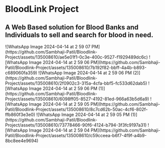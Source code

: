 <h1>BloodLink Project</h1>
<h2>A Web Based solution for Blood Banks and Individuals to sell and search for blood in need.</h2>
![WhatsApp Image 2024-04-14 at 2 59 07 PM](https://github.com/Sambhaji-Patil/Bloodlink-Project/assets/135008610/ae5e01f1-0c3e-400c-9527-f1929489dc6c)
![WhatsApp Image 2024-04-14 at 2 59 06 PM](https://github.com/Sambhaji-Patil/Bloodlink-Project/assets/135008610/7b192f82-bbff-4a4b-b893-c689060fa359)
![WhatsApp Image 2024-04-14 at 2 59 06 PM (2)](https://github.com/Sambhaji-Patil/Bloodlink-Project/assets/135008610/2f0902c3-315a-4cfa-bbf5-fc533d62dab5)
![WhatsApp Image 2024-04-14 at 2 59 06 PM (1)](https://github.com/Sambhaji-Patil/Bloodlink-Project/assets/135008610/6098ff05-8527-4192-81ed-966a63b5d6a9)
![WhatsApp Image 2024-04-14 at 2 59 05 PM](https://github.com/Sambhaji-Patil/Bloodlink-Project/assets/135008610/8c7cd62b-50ac-4cf6-802f-ffb860f3e3e0)
![WhatsApp Image 2024-04-14 at 2 59 05 PM (1)](https://github.com/Sambhaji-Patil/Bloodlink-Project/assets/135008610/73778466-90f6-4124-b794-3f3fc9197a31)
![WhatsApp Image 2024-04-14 at 2 59 04 PM](https://github.com/Sambhaji-Patil/Bloodlink-Project/assets/135008610/c59cceea-b6f7-4f9f-a4b9-8bc8ee4e9694)
